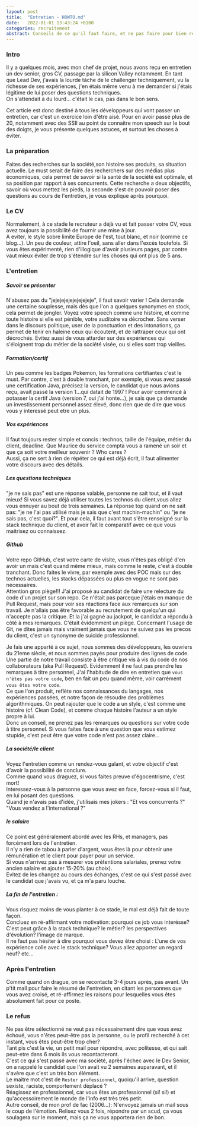 ```yaml
---
layout: post
title:  "Entretien - HOWTO.md"
date:   2022-01-01 13:43:24 +0100
categories: recruitement
abstract: Conseils de ce qu'il faut faire, et ne pas faire pour bien réussir un entretien d'embauche. 
---
```

### Intro
Il y a quelques mois, avec mon chef de projet, nous avons reçu en entretien un dev senior, gros CV, passage par la silicon Valley notamment. En tant que Lead Dev, j'avais la lourde tâche de le challenger techniquement, vu la richesse de ses expériences, j'en étais même venu à me demander si j'étais légitime de lui poser des questions techniques.  
On s'attendait à du lourd... c'était le cas, pas dans le bon sens. 

Cet article est donc destiné à tous les développeurs qui vont passer un entretien, car c'est un exercice loin d'être aisé.
Pour en avoir passé plus de 20, notamment avec des SSII au point de connaitre mon speech sur le bout des doigts, je vous présente quelques astuces, et surtout les choses à éviter.

### La préparation
Faites des recherches sur la société,son histoire ses produits, sa situation actuelle.
Le must serait de faire des recherchers sur des médias plus économiques, cela permet de savoir si la santé de la société est optimale, et sa position par rapport à ses concurrents. 
Cette recherche a deux objectifs, savoir où vous mettez les pieds, la seconde s'est de pouvoir poser des questions au cours de l'entretien, je vous explique après pourquoi.

### Le CV
Normalement, à ce stade le recruteur a déjà vu et fait passer votre CV, vous avez toujours la possibilité de fournir une mise à jour.  
A eviter, le style sobre limite Europe de l'est, tout blanc, et noir (comme ce blog...). Un peu de couleur, attire l'oeil, sans aller dans l'excès toutefois. Si vous êtes expérimenté, rien d'illogique d'avoir plusieurs pages, par contre vaut mieux éviter de trop s'étendre sur les choses qui ont plus de 5 ans.

### L'entretien
##### Savoir se présenter
N'abusez pas du "jejejejejejejejejeje", il faut savoir varier ! Cela demande une certaine souplesse, mais dès que l'on a quelques synonymes en stock, cela permet de jongler. Voyez votre speech comme une histoire, et comme toute histoire si elle est pénible, votre auditoire va décrocher. Sans verser dans le discours politique, user de la ponctuation et des intonations, ça permet de tenir en haleine ceux qui écoutent, et de rattraper ceux qui ont décrochés. Evitez aussi de vous attarder sur des expériences qui s'éloignent trop du métier de la société visée, ou si elles sont trop vieilles.

##### Formation/certif
Un peu comme les badges Pokemon, les formations certifiantes c'est le must. Par contre, c'est à double tranchant, par exemple, si vous avez passé une certification Java, précisez la version, le candidat que nous avions reçu, avait passé la version 1...qui datait de 1997 ! Pour avoir commencé à potasser la certif Java (version 7, oui j'ai honte...), je sais que ça demande un investissement personnel assez élevé, donc rien que de dire que vous vous y interessé peut etre un plus.

##### Vos expériences
Il faut toujours rester simple et concis : technos, taille de l'équipe, métier du client, deadline. Que Maurice du service compta vous a ramené un soir et que ça soit votre meilleur souvenir ? Who cares ?  
Aussi, ça ne sert à rien de répéter ce qui est déjà écrit, il faut alimenter votre discours avec des détails.

##### Les questions techniques
"je ne sais pas" est une réponse valable, personne ne sait tout, et il vaut mieux! Si vous savez déjà utiliser toutes les technos du client,vous allez vous ennuyer au bout de trois semaines.
La réponse top quand on ne sait pas: "je ne l'ai pas utilisé mais je sais que c'est machin-machin" ou "je ne sais pas, c'est quoi?".
Et pour cela, il faut avant tout s'être renseigné sur la stack technique du client, et avoir fait le comparatif avec ce que vous maitrisez ou connaissez. 

##### Github
Votre repo GitHub, c'est votre carte de visite, vous n'êtes pas obligé d'en avoir un mais c'est quand même mieux, mais comme le reste, c'est à double tranchant. Donc faites le vivre, par exemple avec des POC mais sur des technos actuelles, les stacks dépassées ou plus en vogue ne sont pas nécessaires.  
Attention gros piège!!! J'ai proposé au candidat de faire une relecture du code d'un projet sur son repo. Ce n'était pas parceque j'étais en manque de Pull Request, mais pour voir ses réactions face aux remarques sur son travail.
Je n'allais pas être favorable au recrutement de quelqu'un qui n'accepte pas la critique. Et la j'ai gagné au jackpot, le candidat a répondu à côté à mes remarques. C'était évidemment un piège.
Concernant l'usage de Git, ne dites jamais mais vraiment jamais que vous ne suivez pas les precos du client, c'est un synonyme de suicide professionnel.

Je fais une apparté à ce sujet, nous sommes des développeurs, les ouvriers du 21eme siècle, et nous sommes payés pour produire des lignes de code. Une partie de notre travail consiste à être critique vis à vis du code de nos collaborateurs (aka Pull Request). Evidemment il ne faut pas prendre les remarques à titre personnel, J'ai l'habitude de dire en entretien que `vous n'êtes pas votre code`, ben en fait un peu quand même, voir carrément `vous êtes votre code`.  
Ce que l'on produit, reflète nos connaissances du langages, nos expériences passées, et notre façon de résoudre des problèmes algorithmiques. On peut rajouter que le code a un style, c'est comme une histoire (cf. Clean Code), et comme chaque histoire l'auteur a un style propre à lui.  
Donc un conseil, ne prenez pas les remarques ou questions sur votre code à titre personnel. Si vous faites face à une question que vous estimez stupide, c'est peut être que votre code n'est pas assez claire...  

##### La société/le client
Voyez l'entretien comme un rendez-vous galant, et votre objectif c'est d'avoir la possibilité de conclure.  
Comme quand vous draguez, si vous faites preuve d'égocentrisme, c'est mort!  
Interessez-vous à la personne que vous avez en face, forcez-vous si il faut, en lui posant des questions.  
Quand je n'avais pas d'idée, j'utilisais mes jokers : "Et vos concurrents ?" "Vous vendez a l'international ?"

##### le salaire
Ce point est généralement abordé avec les RHs, et managers, pas forcément lors de l'entretien.  
Il n'y a rien de tabou à parler d'argent, vous êtes là pour obtenir une rémunération et le client pour payer pour un service.  
Si vous n'arrivez pas à mesurer vos prétentions salariales, prenez votre ancien salaire et ajouter 15-20% (au choix).  
Evitez de les changez au cours des échanges, c'est ce qui s'est passé avec le candidat que j'avais vu, et ça m'a paru louche.  

##### La fin de l'entretien : 
Vous risquez moins de vous planter à ce stade, le mal est déjà fait de toute façon.  
Concluez en ré-affirmant votre motivation: pourquoi ce job vous interésse?  
C'est peut grâce à la stack technique? le métier? les perspectives d'évolution? l'image de marque.  
Il ne faut pas hésiter à dire pourquoi vous devez être choisi : L'une de vos expérience colle avec le stack technique? Vous allez apporter un regard neuf? etc...

### Après l'entretien
Comme quand on drague, on se recontacte 3-4 jours après, pas avant. Un p'tit mail pour faire le résumé de l'entretien, en citant les personnes que vous avez croisé, et ré-affirmez les raisons pour lesquelles vous êtes absolument fait pour ce poste.

### Le refus
Ne pas être sélectionné ne veut pas nécessairement dire que vous avez échoué, vous n'êtes peut-être pas la personne, ou le profil
recherché à cet instant, vous êtes peut-être trop cher?  
Tant pis c'est la vie, un petit mail pour répondre, avec politesse, et qui sait peut-etre dans 6 mois ils vous recontacteront.  
C'est ce qui s'est passé avec ma société, après l'échec avec le Dev Senior, on a rappelé le candidat que l'on avait vu 2 semaines auparavant, et il s'avère que c'est un très bon élément.  
Le maitre mot c'est de `Rester professionnel`, quoiqu'il arrive, question sexiste, raciste, comportement déplacé ?   
Réagissez en professionnel, car vous êtes un professionnel (si! si!) et qu'accessoirement le monde de l'info est très très petit.  
Autre conseil, de mon prof de fac (2006...): N'envoyez jamais un mail sous le coup de l'émotion. Relisez vous 2 fois, répondre par un scud, ça vous soulagera sur le moment, mais ça ne vous apportera rien de bon.
